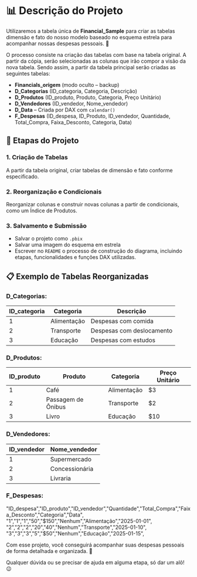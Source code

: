 # 📊 Descrição do Projeto

Utilizaremos a tabela única de **Financial_Sample** para criar as tabelas dimensão e fato do nosso modelo baseado no esquema estrela para acompanhar nossas despesas pessoais. 💸

O processo consiste na criação das tabelas com base na tabela original. A partir da cópia, serão selecionadas as colunas que irão compor a visão da nova tabela. Sendo assim, a partir da tabela principal serão criadas as seguintes tabelas:

- **Financials_origem** (modo oculto – backup)
- **D_Categorias** (ID_categoria, Categoria, Descrição)
- **D_Produtos** (ID_produto, Produto, Categoria, Preço Unitário)
- **D_Vendedores** (ID_vendedor, Nome_vendedor)
- **D_Data** – Criada por DAX com `calendar()`
- **F_Despesas** (ID_despesa, ID_Produto, ID_vendedor, Quantidade, Total_Compra, Faixa_Desconto, Categoria, Data) 

## 📅 Etapas do Projeto

### 1. Criação de Tabelas
A partir da tabela original, criar tabelas de dimensão e fato conforme especificado.

### 2. Reorganização e Condicionais
Reorganizar colunas e construir novas colunas a partir de condicionais, como um Índice de Produtos.

### 3. Salvamento e Submissão
- Salvar o projeto como `.pbix`
- Salvar uma imagem do esquema em estrela
- Escrever no `README` o processo de construção do diagrama, incluindo etapas, funcionalidades e funções DAX utilizadas.

## 📋 Exemplo de Tabelas Reorganizadas

### D_Categorias:
| ID_categoria | Categoria     | Descrição          |
|--------------|---------------|--------------------|
| 1            | Alimentação   | Despesas com comida|
| 2            | Transporte    | Despesas com deslocamento |
| 3            | Educação      | Despesas com estudos|

### D_Produtos:
| ID_produto | Produto       | Categoria        | Preço Unitário |
|------------|---------------|------------------|----------------|
| 1          | Café          | Alimentação      | $3             |
| 2          | Passagem de Ônibus | Transporte | $2             |
| 3          | Livro         | Educação         | $10            |

### D_Vendedores:
| ID_vendedor | Nome_vendedor |
|-------------|---------------|
| 1           | Supermercado  |
| 2           | Concessionária|
| 3           | Livraria      |

### F_Despesas:
"ID_despesa","ID_produto","ID_vendedor","Quantidade","Total_Compra","Faixa_Desconto","Categoria","Data",
"1","1","1","50","$150","Nenhum","Alimentação","2025-01-01",
"2","2","2","20","40","Nenhum","Transporte","2025-01-10",
"3","3","3","5","$50","Nenhum","Educação","2025-01-15",

Com esse projeto, você conseguirá acompanhar suas despesas pessoais de forma detalhada e organizada. 🚀 

Qualquer dúvida ou se precisar de ajuda em alguma etapa, só dar um alô! 😉


